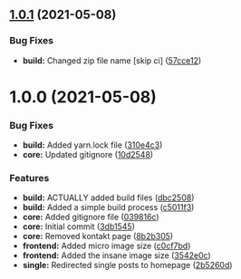 ## [1.0.1](https://github.com/seebeen/wp-workshop-example/compare/v1.0.0...v1.0.1) (2021-05-08)


### Bug Fixes

* **build:** Changed zip file name [skip ci] ([57cce12](https://github.com/seebeen/wp-workshop-example/commit/57cce12a2f9404bad39d65e62ebacf0a22ece8f2))

# 1.0.0 (2021-05-08)


### Bug Fixes

* **build:** Added yarn.lock file ([310e4c3](https://github.com/seebeen/wp-workshop-example/commit/310e4c3f7f97f85fb892580aab83bbac45126a08))
* **core:** Updated gitignore ([10d2548](https://github.com/seebeen/wp-workshop-example/commit/10d2548ef7a0731d5d37d849fd593c171d9cd8a8))


### Features

* **build:** ACTUALLY added build files ([dbc2508](https://github.com/seebeen/wp-workshop-example/commit/dbc2508eac9ea55e4201d7cf015ff852d0b98ccb))
* **build:** Added a simple build process ([c5011f3](https://github.com/seebeen/wp-workshop-example/commit/c5011f3a1c3e9d185f6aeff3b221b8903823c9de))
* **core:** Added gitignore file ([039816c](https://github.com/seebeen/wp-workshop-example/commit/039816c705fd024ce1ce69bfc01b10a6b4dd8ca7))
* **core:** Initial commit ([3db1545](https://github.com/seebeen/wp-workshop-example/commit/3db154531a6998d882059842770e5ad888be4592))
* **core:** Removed kontakt page ([8b2b305](https://github.com/seebeen/wp-workshop-example/commit/8b2b30549d4e3685fe75be0cd539faf6d1c8a174))
* **frontend:** Added micro image size ([c0cf7bd](https://github.com/seebeen/wp-workshop-example/commit/c0cf7bd559e2deb5a252d70f322b44bf3ecbc25b))
* **frontend:** Added the insane image size ([3542e0c](https://github.com/seebeen/wp-workshop-example/commit/3542e0cc5bf2b3a32a34850753aca56aa954ec3b))
* **single:** Redirected single posts to homepage ([2b5260d](https://github.com/seebeen/wp-workshop-example/commit/2b5260da162844c98faf88bede2ef18d9e4d233c))
